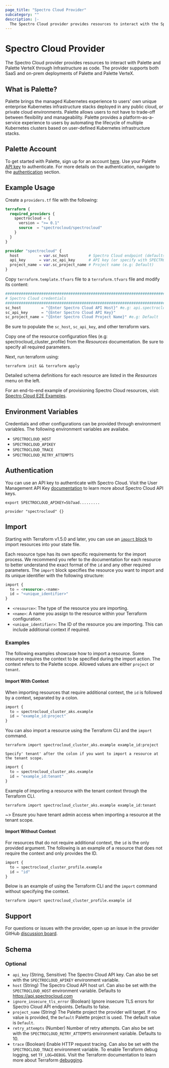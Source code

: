 ```yaml
---
page_title: "Spectro Cloud Provider"
subcategory: ""
description: |-
  The Spectro Cloud provider provides resources to interact with the Spectro Cloud management API (whether SaaS or on-prem).
---
```


# Spectro Cloud Provider

The Spectro Cloud provider provides resources to interact with Palette and Palette VerteX through Infrastructure as code. The provider supports both SaaS and on-prem deployments of Palette and Palette VerteX.

## What is Palette?

Palette brings the managed Kubernetes experience to users' own unique enterprise
Kubernetes infrastructure stacks deployed in any public cloud, or private cloud environments. Palette allows users to
not have to trade-off between flexibility and manageability. Palette provides a platform-as-a-service experience
to users by automating the lifecycle of multiple Kubernetes clusters based on user-defined Kubernetes
infrastructure stacks.

## Palette Account

To get started with Palette, sign up for an account [here](https://www.spectrocloud.com/get-started).
Use your Palette [API key](https://docs.spectrocloud.com/user-management/authentication/api-key/create-api-key) to authenticate. For more details on the authentication, navigate to the [authentication](#authentication) section.

## Example Usage

Create a `providers.tf` file with the following:

```terraform
terraform {
  required_providers {
    spectrocloud = {
      version = ">= 0.1"
      source  = "spectrocloud/spectrocloud"
    }
  }
}

provider "spectrocloud" {
  host         = var.sc_host         # Spectro Cloud endpoint (defaults to api.spectrocloud.com)
  api_key      = var.sc_api_key      # API key (or specify with SPECTROCLOUD_APIKEY env var)
  project_name = var.sc_project_name # Project name (e.g: Default)
}
```

Copy `terraform.template.tfvars` file to a `terraform.tfvars` file and modify its content:

```terraform
##################################################################################
# Spectro Cloud credentials
##################################################################################
sc_host         = "{Enter Spectro Cloud API Host}" #e.g: api.spectrocloud.com (for SaaS)
sc_api_key      = "{Enter Spectro Cloud API Key}"
sc_project_name = "{Enter Spectro Cloud Project Name}" #e.g: Default
```

Be sure to populate the `sc_host`, `sc_api_key`, and other terraform vars.

Copy one of the resource configuration files (e.g: spectrocloud_cluster_profile) from the _Resources_ documentation. Be sure to specify
all required parameters.

Next, run terraform using:

```console
terraform init && terraform apply
```

Detailed schema definitions for each resource are listed in the _Resources_ menu on the left.

For an end-to-end example of provisioning Spectro Cloud resources, visit:
[Spectro Cloud E2E Examples](https://github.com/spectrocloud/terraform-provider-spectrocloud/tree/main/examples/e2e).

## Environment Variables

Credentials and other configurations can be provided through environment variables. The following environment variables are availabe.

- `SPECTROCLOUD_HOST`
- `SPECTROCLOUD_APIKEY`
- `SPECTROCLOUD_TRACE`
- `SPECTROCLOUD_RETRY_ATTEMPTS`


## Authentication
You can use an API key to authenticate with Spectro Cloud. Visit the User Management API Key [documentation](https://docs.spectrocloud.com/user-management/user-authentication/#usingapikey) to learn more about Spectro Cloud API keys.
```shell
export SPECTROCLOUD_APIKEY=5b7aad.........
```

```hcl
provider "spectrocloud" {}
```

## Import
Starting with Terraform v1.5.0 and later, you can use an [`import` block](https://developer.hashicorp.com/terraform/language/import) to import resources into your state file.

Each resource type has its own specific requirements for the import process. We recommend you refer to the documentation for each resource to better understand the exact format of the `id` and any other required parameters.
The `import` block specifies the resource you want to import and its unique identifier with the following structure:

```terraform
import {
  to = <resource>.<name>
  id = "<unique_identifier>"
}
```

- `<resource>`: The type of the resource you are importing.
- `<name>`: A name you assign to the resource within your Terraform configuration.
- `<unique_identifier>`: The ID of the resource you are importing. This can include additional context if required.

### Examples

The following examples showcase how to import a resource. Some resource requires the context to be specified during the import action. The context refers to the Palette scope. Allowed values are either `project` or `tenant`. 

####  Import With Context

When importing resources that require additional context, the `id` is followed by a context, separated by a colon.

   ```terraform
   import {
     to = spectrocloud_cluster_aks.example
     id = "example_id:project"
   }
   ```

  You can also import a resource using the Terraform CLI and the `import` command.

   ```console
   terraform import spectrocloud_cluster_aks.example example_id:project
   ```

    Specify' tenant' after the colon if you want to import a resource at the tenant scope. 

  ```terraform
  import {
    to = spectrocloud_cluster_aks.example
    id = "example_id:tenant"
  }
  ```

  Example of importing a resource with the tenant context through the Terraform CLI.

  ```console
  terraform import spectrocloud_cluster_aks.example example_id:tenant
  ```

~> Ensure you have tenant admin access when importing a resource at the tenant scope.

#### Import Without Context

For resources that do not require additional context, the `id` is the only provided argument. The following is an example of a resource that does not require the context and only provides the ID.

   ```terraform
   import {
     to = spectrocloud_cluster_profile.example
     id = "id"
   }
   ```

   Below is an example of using the Terraform CLI and the `import` command without specifying the context.

   ```console
   terraform import spectrocloud_cluster_profile.example id
   ```


## Support

For questions or issues with the provider, open up an issue in the provider GitHub [discussion board](https://github.com/spectrocloud/terraform-provider-spectrocloud/discussions).

<!-- schema generated by tfplugindocs -->
## Schema

### Optional

- `api_key` (String, Sensitive) The Spectro Cloud API key. Can also be set with the `SPECTROCLOUD_APIKEY` environment variable.
- `host` (String) The Spectro Cloud API host url. Can also be set with the `SPECTROCLOUD_HOST` environment variable. Defaults to https://api.spectrocloud.com
- `ignore_insecure_tls_error` (Boolean) Ignore insecure TLS errors for Spectro Cloud API endpoints. Defaults to false.
- `project_name` (String) The Palette project the provider will target. If no value is provided, the `Default` Palette project is used. The default value is `Default`.
- `retry_attempts` (Number) Number of retry attempts. Can also be set with the `SPECTROCLOUD_RETRY_ATTEMPTS` environment variable. Defaults to 10.
- `trace` (Boolean) Enable HTTP request tracing. Can also be set with the `SPECTROCLOUD_TRACE` environment variable. To enable Terraform debug logging, set `TF_LOG=DEBUG`. Visit the Terraform documentation to learn more about Terraform [debugging](https://developer.hashicorp.com/terraform/plugin/log/managing).
